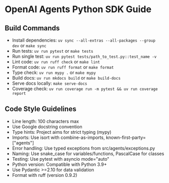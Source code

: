 # OpenAI Agents Python SDK Guide

## Build Commands
- Install dependencies: `uv sync --all-extras --all-packages --group dev` or `make sync`
- Run tests: `uv run pytest` or `make tests`
- Run single test: `uv run pytest tests/path_to_test.py::test_name -v`
- Lint code: `uv run ruff check` or `make lint`
- Format code: `uv run ruff format` or `make format`
- Type check: `uv run mypy .` or `make mypy`
- Build docs: `uv run mkdocs build` or `make build-docs`
- Serve docs locally: `make serve-docs`
- Coverage check: `uv run coverage run -m pytest && uv run coverage report`

## Code Style Guidelines
- Line length: 100 characters max
- Use Google docstring convention
- Type hints: Project aims for strict typing (mypy)
- Imports: Use isort with combine-as-imports, known-first-party=["agents"]
- Error handling: Use typed exceptions from src/agents/exceptions.py
- Naming: Use snake_case for variables/functions, PascalCase for classes
- Testing: Use pytest with asyncio mode="auto"
- Python version: Compatible with Python 3.9+
- Use Pydantic >=2.10 for data validation
- Format with ruff (version 0.9.2)